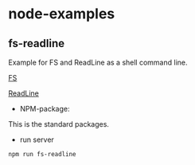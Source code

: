 # node-examples

## fs-readline

Example for FS and ReadLine as a shell command line.

[FS](https://nodejs.org/api/fs.html)

[ReadLine](https://nodejs.org/api/readline.html)

- NPM-package:

This is the standard packages.

- run server

``` sh
npm run fs-readline
```
